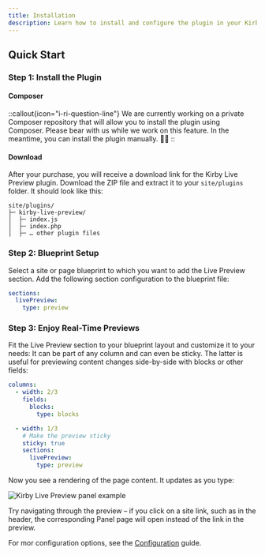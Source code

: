 ```yaml
---
title: Installation
description: Learn how to install and configure the plugin in your Kirby project.
---
```


## Quick Start

### Step 1: Install the Plugin

#### Composer

::callout{icon="i-ri-question-line"}
We are currently working on a private Composer repository that will allow you to install the plugin using Composer. Please bear with us while we work on this feature. In the meantime, you can install the plugin manually. 🙆‍♂️
::

#### Download

After your purchase, you will receive a download link for the Kirby Live Preview plugin. Download the ZIP file and extract it to your `site/plugins` folder. It should look like this:

```
site/plugins/
├─ kirby-live-preview/
│  ├─ index.js
│  ├─ index.php
│  ├─ … other plugin files
```

### Step 2: Blueprint Setup

Select a site or page blueprint to which you want to add the Live Preview section. Add the following section configuration to the blueprint file:

```yaml [pages/default.yml]
sections:
  livePreview:
    type: preview
```

### Step 3: Enjoy Real-Time Previews

Fit the Live Preview section to your blueprint layout and customize it to your needs: It can be part of any column and can even be sticky. The latter is useful for previewing content changes side-by-side with blocks or other fields:

```yaml [pages/default.yml]
columns:
  - width: 2/3
    fields:
      blocks:
        type: blocks

  - width: 1/3
    # Make the preview sticky
    sticky: true
    sections:
      livePreview:
        type: preview
```

Now you see a rendering of the page content. It updates as you type:

![Kirby Live Preview panel example](/img/kirby-live-preview-panel-example.png)

Try navigating through the preview – if you click on a site link, such as in the header, the corresponding Panel page will open instead of the link in the preview.

For mor configuration options, see the [Configuration](/docs/live-preview/configuration) guide.
